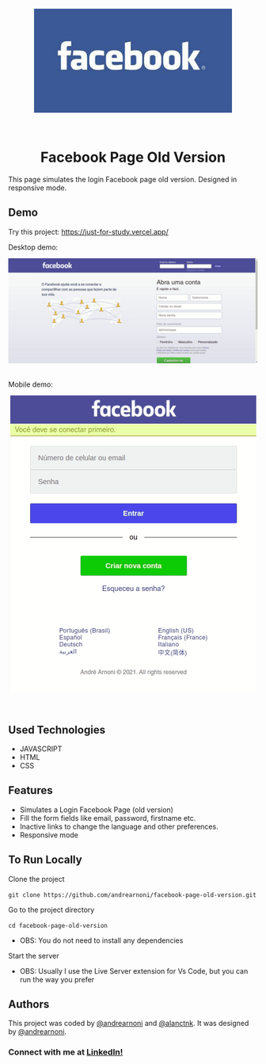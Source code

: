 <p align="center">
  <img src="./images/facebook-logo1.jpg" width="400px">
</p>

<br>

<h1 align="center">Facebook Page Old Version</h1>

This page simulates the login Facebook page old version. Designed in responsive mode.

## Demo

Try this project: https://just-for-study.vercel.app/<br>

Desktop demo:

<img src="./images/gif-desktop.gif"><br><br>

Mobile demo: 

<p align="center">
  <img src="./images/gif-mobile.gif">
</p>

<br>

## Used Technologies

* JAVASCRIPT
* HTML
* CSS

## Features

* Simulates a Login Facebook Page (old version)
* Fill the form fields like email, password, firstname etc.
* Inactive links to change the language and other preferences.
* Responsive mode

## To Run Locally

Clone the project

`git clone https://github.com/andrearnoni/facebook-page-old-version.git`

Go to the project directory

`cd facebook-page-old-version`

- OBS: You do not need to install any dependencies

Start the server

- OBS: Usually I use the Live Server extension for Vs Code, but you can run the way you prefer

## Authors

This project was coded by [@andrearnoni](https://github.com/andrearnoni) and [@alanctnk](https://github.com/alanctnk). It was designed by [@andrearnoni](https://github.com/andrearnoni).

### Connect with me at [LinkedIn!](https://www.linkedin.com/in/andrearnoni/) 